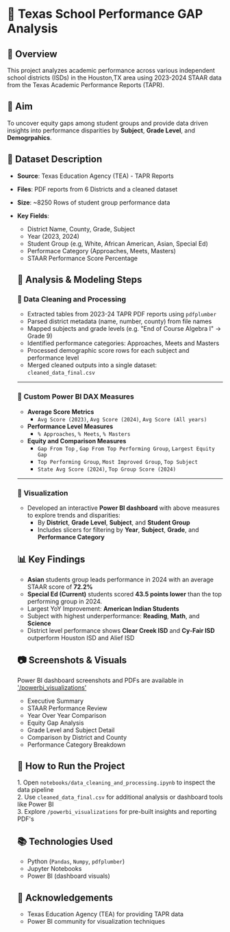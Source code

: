 ﻿# 📌 Texas School Performance GAP Analysis

## 📖 Overview

This project analyzes academic performance across various independent school districts (ISDs) in the Houston,TX area using 2023-2024 STAAR data from the Texas Academic Performance Reports (TAPR). 

## 🎯 Aim
To uncover equity gaps among student groups and provide data driven insights into performance disparities by **Subject**, **Grade Level**, and **Demogrpahics**.

## 💾 Dataset Description

- **Source**: Texas Education Agency (TEA) - TAPR Reports
- **Files**: PDF reports from 6 Districts and a cleaned dataset
- **Size**: ~8250 Rows of student group performance data
- **Key Fields**:
  -   District Name, County, Grade, Subject
  -   Year (2023, 2024)
  -   Student Group (e.g, White, African American, Asian, Special Ed)
  -   Performace Category (Approaches, Meets, Masters)
  -   STAAR Performance Score Percentage

  ## 🧠 Analysis & Modeling Steps
  ### 🔹 Data Cleaning and Processing
  - Extracted tables from 2023-24 TAPR PDF reports using `pdfplumber`
  - Parsed district metadata (name, number, county) from file names
  - Mapped subjects and grade levels (e.g. "End of Course Algebra I" -> Grade 9)
  - Identified performance categories: Approaches, Meets and Masters
  - Processed demographic score rows for each subject and performance level
  - Merged cleaned outputs into a single dataset: `cleaned_data_final.csv`

  ---
  ### 🔹 Custom Power BI DAX Measures
  - **Average Score Metrics**
    - `Avg Score (2023)`, `Avg Score (2024)`, `Avg Score (All years)`
  - **Performance Level Measures**
    - `% Approaches`, `% Meets`, `% Masters`
  - **Equity and Comparison Measures**
       - `Gap From Top` , `Gap From Top Performing Group`, `Largest Equity Gap`
       - `Top Performing Group`, `Most Improved Group`, `Top Subject`
       - `State Avg Score (2024)`, `Top Group Score (2024)`
  ---
  ### 🔹 Visualization
  - Developed an interactive **Power BI dashboard** with above measures to explore trends and disparities:
    -  By **District**, **Grade Level**, **Subject**, and **Student Group**
    -  Includes slicers for filtering by **Year**, **Subject**, **Grade**, and **Performance Category**

  ## 📊 Key Findings
  - **Asian** students group leads performance in 2024 with an average STAAR score of **72.2%**
  - **Special Ed (Current)** students scored **43.5 points lower** than the top performing group in 2024.
  - Largest YoY Improvement: **American Indian Students**
  - Subject with highest underperformance: **Reading**, **Math**, and **Science**
  - District level performance shows **Clear Creek ISD** and **Cy-Fair ISD** outperform Houston ISD and Alief ISD
    
  ## 📷 Screenshots & Visuals
  Power BI dashboard screenshots and PDFs are available in ['/powerbi_visualizations'](./visualizations)
  - Executive Summary
  - STAAR Performance Review
  - Year Over Year Comparison
  - Equity Gap Analysis
  - Grade Level and Subject Detail
  - Comparison by District and County
  - Performance Category Breakdown
 
  ## 🚀 How to Run the Project
  1\. Open `notebooks/data_cleaning_and_processing.ipynb` to inspect the data pipeline <br>
  2\. Use  `cleaned_data_final.csv` for additional analysis or dashboard tools like Power BI <br>
  3\. Explore `/powerbi_visualizations` for pre-built insights and reporting PDF's

  ## 📚 Technologies Used
  - Python (`Pandas`, `Numpy`, `pdfplumber`)
  - Jupyter Notebooks 
  - Power BI (dashboard visuals)

  ## 🙌 Acknowledgements
  - Texas Education Agency (TEA) for providing TAPR data
  - Power BI community for visualization techniques
